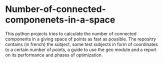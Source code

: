 # Number-of-connected-componenets-in-a-space
This python projects tries to calculate the number of connected components in a giving space of points as fast as possible. The repositry contains (in french) the subject, some test subjects in form of coordinates to a certain number of points, a guide to use the geo module and a report on its performance and phases of optimization.
